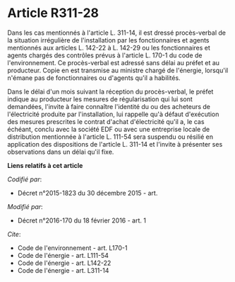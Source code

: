 # Article R311-28

Dans les cas mentionnés à l'article L. 311-14, il est dressé procès-verbal de la situation irrégulière de l'installation par
les fonctionnaires et agents mentionnés aux articles L. 142-22 à L. 142-29 ou les fonctionnaires et agents chargés des
contrôles prévus à l'article L. 170-1 du code de l'environnement. Ce procès-verbal est adressé sans délai au préfet et au
producteur. Copie en est transmise au ministre chargé de l'énergie, lorsqu'il n'émane pas de fonctionnaires ou d'agents qu'il
a habilités. 

Dans le délai d'un mois suivant la réception du procès-verbal, le préfet indique au producteur les mesures de régularisation
qui lui sont demandées, l'invite à faire connaître l'identité du ou des acheteurs de l'électricité produite par
l'installation, lui rappelle qu'à défaut d'exécution des mesures prescrites le contrat d'achat d'électricité qu'il a, le cas
échéant, conclu avec la société EDF ou avec une entreprise locale de distribution mentionnée à l'article L. 111-54 sera
suspendu ou résilié en application des dispositions de l'article L. 311-14 et l'invite à présenter ses observations dans un
délai qu'il fixe.

**Liens relatifs à cet article**

_Codifié par_:

  - Décret n°2015-1823 du 30 décembre 2015 - art.

_Modifié par_:

  - Décret n°2016-170 du 18 février 2016 - art. 1

_Cite_:

  - Code de l'environnement - art. L170-1
  - Code de l'énergie - art. L111-54
  - Code de l'énergie - art. L142-22
  - Code de l'énergie - art. L311-14
